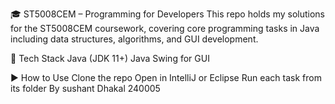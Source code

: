 🎓 ST5008CEM – Programming for Developers
This repo holds my solutions for the ST5008CEM coursework, covering core programming tasks in Java including data structures, algorithms, and GUI development.

🔧 Tech Stack
Java (JDK 11+)
Java Swing for GUI

▶️ How to Use
Clone the repo
Open in IntelliJ or Eclipse
Run each task from its folder
By sushant Dhakal
240005

